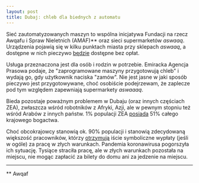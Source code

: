 ```yaml
---
layout: post
title: Dubaj: chleb dla biednych z automatu
---
```


Sieć zautomatyzowanych maszyn to wspólna inicjatywa Fundacji na rzecz Awqafu i Spraw Nieletnich (AMAF)** oraz sieci supermarketów *aswaaq*. Urządzenia pojawią się w kilku punktach miasta przy sklepach *aswaaq*, a dostępne w nich pieczywo [będzie](https://www.zawya.com/en/life/food/dubai-launches-bread-for-all-an-innovative-initiative-supporting-underprivileged-families-mppebj4l) dostępne bez opłat.

Usługa przeznaczona jest dla osób i rodzin w potrzebie. Emiracka Agencja Prasowa podaje, że "zaprogramowane maszyny przygotowują chleb" i wydają go, gdy użytkownik naciska "zamów". Nie jest jasne w jaki sposób pieczywo jest przygotowywane, choć osobiście podejrzewam, że zaplecze pod tym względem zapewniają supermarkety *aswaaaq*. 

Bieda pozostaje poważnym problemem w Dubaju (oraz innych częściach ZEA), zwłaszcza wśród robotników z Afryki, Azji, ale w pewnym stopniu też wśród Arabów z innych państw. 1% populacji ZEA [posiada](https://gulfnews.com/how-to/your-money/richest-1-per-cent-own-over-half-of-uaes-wealth-1.2285345) 51% całego krajowego bogactwa. 

Choć obcokrajowcy stanowią ok. 90% populacji i stanowią zdecydowaną większość pracowników, którzy [otrzymują](https://www.hrw.org/world-report/2022/country-chapters/united-arab-emirates) iście symboliczne wypłaty (jeśli w ogóle) za pracę w złych warunkach. Pandemia koronawirusa pogorszyła ich sytuację. Tysiące straciła pracę, ale w złych warunkach pozostała na miejscu, nie mogąc zapłacić za bilety do domu ani za jedzenie na miejscu. 

---

** Awqaf
